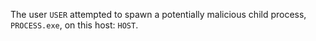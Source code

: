 The user `USER` attempted to spawn a potentially malicious child process, `PROCESS.exe`, on this host: `HOST`.